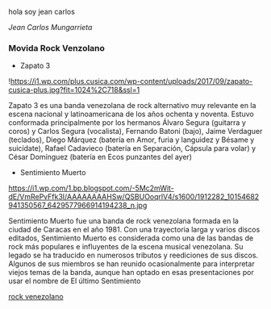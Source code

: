 hola soy jean carlos 

*Jean Carlos Mungarrieta* 


### Movida Rock Venzolano 


- Zapato 3

!https://i1.wp.com/plus.cusica.com/wp-content/uploads/2017/09/zapato-cusica-plus.jpg?fit=1024%2C718&ssl=1

Zapato 3 es una banda venezolana de rock alternativo muy relevante en la escena nacional y latinoamericana de los años ochenta y noventa. Estuvo conformada principalmente por los hermanos Álvaro Segura (guitarra y coros) y Carlos Segura (vocalista), Fernando Batoni (bajo), Jaime Verdaguer (teclados), Diego Márquez (batería en Amor, furia y languidez y Bésame y suicídate), Rafael Cadavieco (batería en Separación, Cápsula para volar) y César Domínguez (batería en Ecos punzantes del ayer)

- Sentimiento Muerto

https://i1.wp.com/1.bp.blogspot.com/-5Mc2mWit-dE/VmRePvFfk3I/AAAAAAAAHSw/QSBUOoqrlV4/s1600/1912282_10154682941350567_6429577966914194238_n.jpg

Sentimiento Muerto fue una banda de rock venezolana formada en la ciudad de Caracas en el año 1981. Con una trayectoria larga y varios discos editados, Sentimiento Muerto es considerada como una de las bandas de rock más populares e influyentes de la escena musical venezolana. Su legado se ha traducido en numerosos tributos y reediciones de sus discos. Algunos de sus miembros se han reunido ocasionalmente para interpretar viejos temas de la banda, aunque han optado en esas presentaciones por usar el nombre de El último Sentimiento

[rock venezolano](https://www.youtube.com/watch?v=ZEE6HXD56rs)